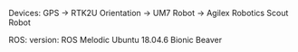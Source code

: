 Devices:
  GPS -> RTK2U
  Orientation -> UM7
  Robot -> Agilex Robotics Scout Robot

ROS:
  version: ROS Melodic
  Ubuntu 18.04.6 Bionic Beaver
